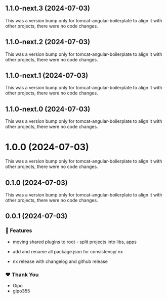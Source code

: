 ## 1.1.0-next.3 (2024-07-03)

This was a version bump only for tomcat-angular-boilerplate to align it with other projects, there were no code changes.

## 1.1.0-next.2 (2024-07-03)

This was a version bump only for tomcat-angular-boilerplate to align it with other projects, there were no code changes.

## 1.1.0-next.1 (2024-07-03)

This was a version bump only for tomcat-angular-boilerplate to align it with other projects, there were no code changes.

## 1.1.0-next.0 (2024-07-03)

This was a version bump only for tomcat-angular-boilerplate to align it with other projects, there were no code changes.

# 1.0.0 (2024-07-03)

This was a version bump only for tomcat-angular-boilerplate to align it with other projects, there were no code changes.

## 0.1.0 (2024-07-03)

This was a version bump only for tomcat-angular-boilerplate to align it with other projects, there were no code changes.

## 0.0.1 (2024-07-03)


### 🚀 Features

- moving shared plugins to root - split projects into libs, apps

- add and rename all package.json for consistency/ nx

- nx release with changelog and github release


### ❤️  Thank You

- Gipo
- gipo355